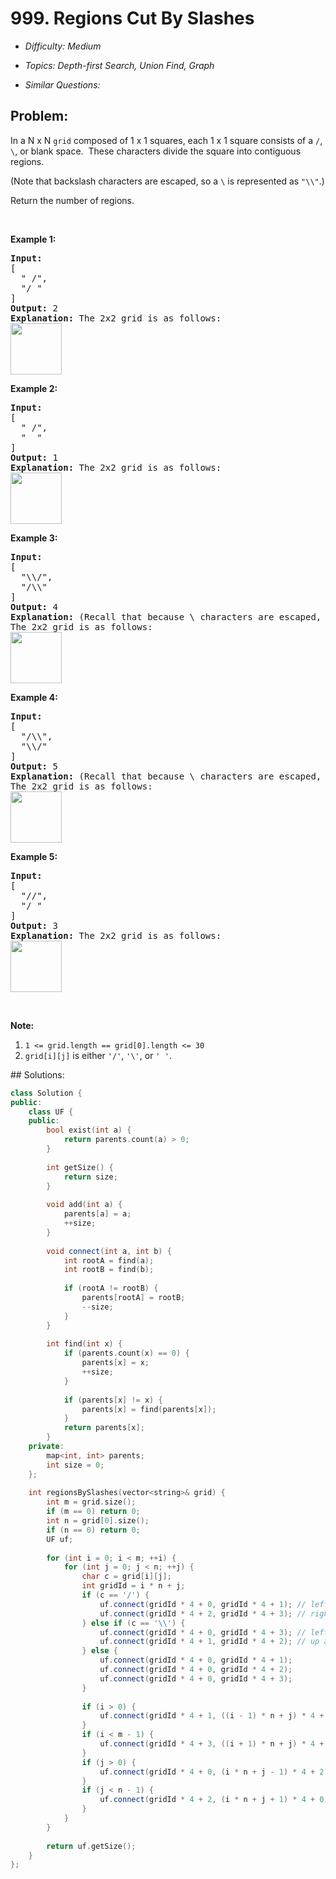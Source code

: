 # 999. Regions Cut By Slashes

* *Difficulty: Medium*

* *Topics: Depth-first Search, Union Find, Graph*

* *Similar Questions:*

## Problem:

<p>In a N x N&nbsp;<code>grid</code> composed of 1 x 1 squares, each 1 x 1 square consists of a <code>/</code>, <code>\</code>, or blank space.&nbsp; These characters divide the square into contiguous regions.</p>

<p>(Note that backslash characters are escaped, so a <code>\</code>&nbsp;is represented as <code>&quot;\\&quot;</code>.)</p>

<p>Return the number of regions.</p>

<p>&nbsp;</p>

<div>
<div>
<div>
<div>
<div>
<ol>
</ol>
</div>
</div>
</div>
</div>
</div>

<div>
<p><strong>Example 1:</strong></p>

<pre>
<strong>Input:
</strong><span id="example-input-1-1">[
&nbsp; &quot; /&quot;,
&nbsp; &quot;/ &quot;
]</span>
<strong>Output: </strong><span id="example-output-1">2</span>
<strong>Explanation: </strong>The 2x2 grid is as follows:
<img alt="" src="https://assets.leetcode.com/uploads/2018/12/15/1.png" style="width: 82px; height: 82px;" />
</pre>

<div>
<p><strong>Example 2:</strong></p>

<pre>
<strong>Input:
</strong><span id="example-input-2-1">[
&nbsp; &quot; /&quot;,
&nbsp; &quot;  &quot;
]</span>
<strong>Output: </strong><span id="example-output-2">1</span>
<strong>Explanation: </strong>The 2x2 grid is as follows:
<img alt="" src="https://assets.leetcode.com/uploads/2018/12/15/2.png" style="width: 82px; height: 82px;" />
</pre>

<div>
<p><strong>Example 3:</strong></p>

<pre>
<strong>Input:
</strong><span id="example-input-3-1">[
&nbsp; &quot;\\/&quot;,
&nbsp; &quot;/\\&quot;
]</span>
<strong>Output: </strong><span id="example-output-3">4</span>
<strong>Explanation: </strong>(Recall that because \ characters are escaped, &quot;\\/&quot; refers to \/, and &quot;/\\&quot; refers to /\.)
The 2x2 grid is as follows:
<img alt="" src="https://assets.leetcode.com/uploads/2018/12/15/3.png" style="width: 82px; height: 82px;" />
</pre>

<div>
<p><strong>Example 4:</strong></p>

<pre>
<strong>Input:
</strong><span id="example-input-4-1">[
&nbsp; &quot;/\\&quot;,
&nbsp; &quot;\\/&quot;
]</span>
<strong>Output: </strong><span id="example-output-4">5</span>
<strong>Explanation: </strong>(Recall that because \ characters are escaped, &quot;/\\&quot; refers to /\, and &quot;\\/&quot; refers to \/.)
The 2x2 grid is as follows:
<img alt="" src="https://assets.leetcode.com/uploads/2018/12/15/4.png" style="width: 82px; height: 82px;" />
</pre>

<div>
<p><strong>Example 5:</strong></p>

<pre>
<strong>Input:
</strong><span id="example-input-5-1">[
&nbsp; &quot;//&quot;,
&nbsp; &quot;/ &quot;
]</span>
<strong>Output: </strong><span id="example-output-5">3</span>
<strong>Explanation: </strong>The 2x2 grid is as follows:
<img alt="" src="https://assets.leetcode.com/uploads/2018/12/15/5.png" style="width: 82px; height: 82px;" />
</pre>

<p>&nbsp;</p>

<p><strong>Note:</strong></p>

<ol>
	<li><code>1 &lt;= grid.length == grid[0].length &lt;= 30</code></li>
	<li><code>grid[i][j]</code> is either <code>&#39;/&#39;</code>, <code>&#39;\&#39;</code>, or <code>&#39; &#39;</code>.</li>
</ol>
</div>
</div>
</div>
</div>
</div>
## Solutions:

```c++
class Solution {
public:
    class UF {
    public:
        bool exist(int a) {
            return parents.count(a) > 0;
        }
        
        int getSize() {
            return size;
        }
        
        void add(int a) {
            parents[a] = a;
            ++size;
        }
        
        void connect(int a, int b) {
            int rootA = find(a);
            int rootB = find(b);
            
            if (rootA != rootB) {
                parents[rootA] = rootB;
                --size;
            }
        }
            
        int find(int x) {
            if (parents.count(x) == 0) {
                parents[x] = x;
                ++size;
            }
            
            if (parents[x] != x) {
                parents[x] = find(parents[x]);
            }
            return parents[x];
        }
    private:
        map<int, int> parents;
        int size = 0;
    };
    
    int regionsBySlashes(vector<string>& grid) {
        int m = grid.size();
        if (m == 0) return 0;
        int n = grid[0].size();
        if (n == 0) return 0;
        UF uf;
        
        for (int i = 0; i < m; ++i) {
            for (int j = 0; j < n; ++j) {
                char c = grid[i][j];
                int gridId = i * n + j;
                if (c == '/') {
                    uf.connect(gridId * 4 + 0, gridId * 4 + 1); // left and up
                    uf.connect(gridId * 4 + 2, gridId * 4 + 3); // right and down
                } else if (c == '\\') {
                    uf.connect(gridId * 4 + 0, gridId * 4 + 3); // left and down
                    uf.connect(gridId * 4 + 1, gridId * 4 + 2); // up and right
                } else {
                    uf.connect(gridId * 4 + 0, gridId * 4 + 1);
                    uf.connect(gridId * 4 + 0, gridId * 4 + 2);
                    uf.connect(gridId * 4 + 0, gridId * 4 + 3); 
                }
                
                if (i > 0) {
                    uf.connect(gridId * 4 + 1, ((i - 1) * n + j) * 4 + 3);
                }
                if (i < m - 1) {
                    uf.connect(gridId * 4 + 3, ((i + 1) * n + j) * 4 + 1);
                }
                if (j > 0) {
                    uf.connect(gridId * 4 + 0, (i * n + j - 1) * 4 + 2);
                }
                if (j < n - 1) {
                    uf.connect(gridId * 4 + 2, (i * n + j + 1) * 4 + 0);
                }
            }
        }
        
        return uf.getSize();
    }
};
```

